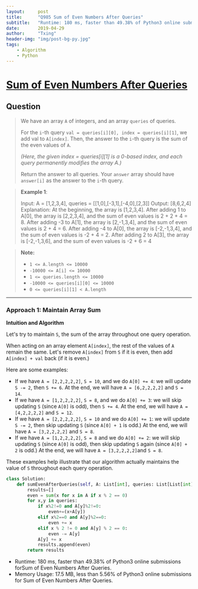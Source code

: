 ```yaml
---
layout:     post
title:      "Q985 Sum of Even Numbers After Queries"
subtitle:   "Runtime: 180 ms, faster than 49.38% of Python3 online submissions forSum of Even Numbers After Queries. Memory Usage: 17.5 MB, less than 5.56% of Python3 online submissions for Sum of Even Numbers After Queries."
date:       2019-04-29
author:     "Txing"
header-img: "img/post-bg-py.jpg"
tags:
    - Algorithm
    - Python
---
```


# [Sum of Even Numbers After Queries](https://leetcode.com/problems/sum-of-even-numbers-after-queries/)

## Question

> We have an array `A` of integers, and an array `queries` of queries.
>
> For the `i`-th query `val = queries[i][0], index = queries[i][1]`, we add val to `A[index]`.  Then, the answer to the `i`-th query is the sum of the even values of `A`.
>
> *(Here, the given index = queries[i][1] is a 0-based index, and each query permanently modifies the array A.)*
>
> Return the answer to all queries.  Your `answer` array should have `answer[i]` as the answer to the `i`-th query.

> **Example 1**: 
>
> Input: A = [1,2,3,4], queries = [[1,0],[-3,1],[-4,0],[2,3]]
> Output: [8,6,2,4]
> Explanation: 
> At the beginning, the array is [1,2,3,4].
> After adding 1 to A[0], the array is [2,2,3,4], and the sum of even values is 2 + 2 + 4 = 8.
> After adding -3 to A[1], the array is [2,-1,3,4], and the sum of even values is 2 + 4 = 6.
> After adding -4 to A[0], the array is [-2,-1,3,4], and the sum of even values is -2 + 4 = 2.
> After adding 2 to A[3], the array is [-2,-1,3,6], and the sum of even values is -2 + 6 = 4

> **Note:**
>
> - `1 <= A.length <= 10000`
> - `-10000 <= A[i] <= 10000`
> - `1 <= queries.length <= 10000`
> - `-10000 <= queries[i][0] <= 10000`
> - `0 <= queries[i][1] < A.length`

---

### Approach 1: Maintain Array Sum

**Intuition and Algorithm**

Let's try to maintain `S`, the sum of the array throughout one query operation.

When acting on an array element `A[index]`, the rest of the values of `A` remain the same. Let's remove `A[index]` from `S` if it is even, then add `A[index] + val` back (if it is even.)

Here are some examples:

- If we have `A = [2,2,2,2,2]`, `S = 10`, and we do `A[0] += 4`: we will update `S -= 2`, then `S += 6`. At the end, we will have `A = [6,2,2,2,2]` and `S = 14`.
- If we have `A = [1,2,2,2,2]`, `S = 8`, and we do `A[0] += 3`: we will skip updating `S` (since `A[0]` is odd), then `S += 4`. At the end, we will have `A = [4,2,2,2,2]` and `S = 12`.
- If we have `A = [2,2,2,2,2]`, `S = 10` and we do `A[0] += 1`: we will update `S -= 2`, then skip updating `S` (since `A[0] + 1` is odd.) At the end, we will have `A = [3,2,2,2,2]` and `S = 8`.
- If we have `A = [1,2,2,2,2]`, `S = 8` and we do `A[0] += 2`: we will skip updating `S` (since `A[0]` is odd), then skip updating `S` again (since `A[0] + 2` is odd.) At the end, we will have `A = [3,2,2,2,2]`and `S = 8`.

These examples help illustrate that our algorithm actually maintains the value of `S` throughout each query operation.

```python
class Solution:
    def sumEvenAfterQueries(self, A: List[int], queries: List[List[int]]) -> List[int]:
        results=[]
        even = sum(x for x in A if x % 2 == 0)
        for x,y in queries:
            if x%2!=0 and A[y]%2!=0:
                even+=(x+A[y])
            elif x%2==0 and A[y]%2==0:
                even += x
            elif x % 2 != 0 and A[y] % 2 == 0:
                even -= A[y]
            A[y] += x
            results.append(even)
        return results
```

- Runtime: 180 ms, faster than 49.38% of Python3 online submissions forSum of Even Numbers After Queries.
- Memory Usage: 17.5 MB, less than 5.56% of Python3 online submissions for Sum of Even Numbers After Queries.
